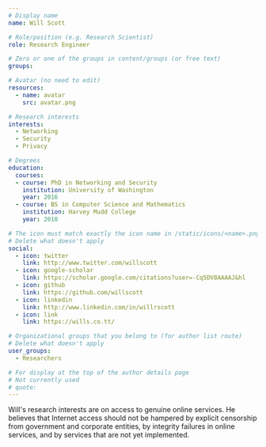 ```yaml
---
# Display name
name: Will Scott

# Role/position (e.g. Research Scientist)
role: Research Engineer

# Zero or one of the groups in content/groups (or free text)
groups:

# Avatar (no need to edit)
resources:
  - name: avatar
    src: avatar.png

# Research interests
interests:
  - Networking
  - Security
  - Privacy

# Degrees
education:
  courses:
  - course: PhD in Networking and Security
    institution: University of Washington
    year: 2016
  - course: BS in Computer Science and Mathematics
    institution: Harvey Mudd College
    year: 2010

# The icon must match exactly the icon name in /static/icons/<name>.png
# Delete what doesn't apply
social:
  - icon: twitter
    link: http://www.twitter.com/willscott
  - icon: google-scholar
    link: https://scholar.google.com/citations?user=-Cq5DV8AAAAJ&hl
  - icon: github
    link: https://github.com/willscott
  - icon: linkedin
    link: http://www.linkedin.com/in/willrscott
  - icon: link
    link: https://wills.co.tt/    

# Organizational groups that you belong to (for author list route)
# Delete what doesn't apply
user_groups:
  - Researchers

# For display at the top of the author details page
# Not currently used
# quote:
---
```


Will's research interests are on access to genuine online services. He believes that Internet access should not be hampered by explicit censorship from government and corporate entities, by integrity failures in online services, and by services that are not yet implemented.
